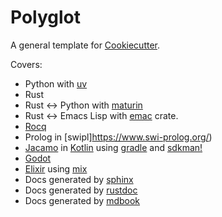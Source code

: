  <!-- readme.md -*- mode: gfm-mode -*- -->

# Polyglot

A general template for [Cookiecutter](https://cookiecutter.readthedocs.io/en/stable/README.html).

Covers:
- Python with [uv](https://github.com/astral-sh/uv)
- Rust
- Rust <-> Python with [maturin](https://www.maturin.rs/)
- Rust <-> Emacs Lisp with [emac](https://docs.rs/emacs/latest/emacs/) crate.
- [Rocq](https:://rocq-prover.org)
- Prolog in [swipl]https://www.swi-prolog.org/)
- [Jacamo](https://github.com/jacamo-lang/jacamo) in [Kotlin](https://kotlinlang.org/docs/home.html) using [gradle](https://gradle.org/) and [sdkman!](https://sdkman.io/)
- [Godot](https://docs.godotengine.org/en/latest/index.html)
- [Elixir](https://elixir-lang.org/) using [mix](https://hexdocs.pm/mix/1.18.4/Mix.html)
- Docs generated by [sphinx](https://www.sphinx-doc.org/en/master/contents.html)
- Docs generated by [rustdoc](https://doc.rust-lang.org/rustdoc/what-is-rustdoc.html)
- Docs generated by [mdbook](https://rust-lang.github.io/mdBook/)


